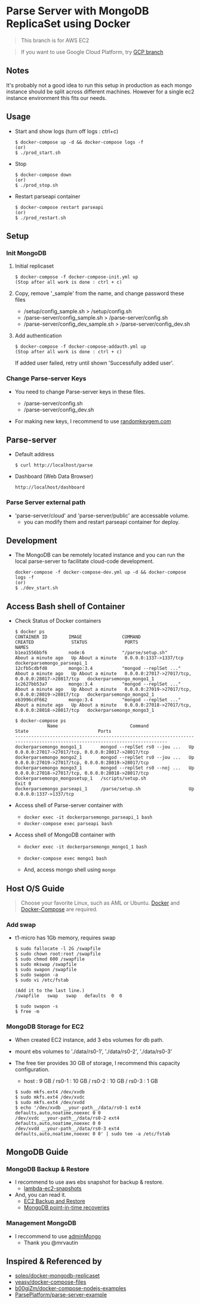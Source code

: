 Parse Server with MongoDB ReplicaSet using Docker
=============================

> This branch is for AWS EC2

> If you want to use Google Cloud Platform, try [GCP branch](https://github.com/gimdongwoo/docker-parse-mongo/tree/gcp)


## Notes

It's probably not a good idea to run this setup in production as each mongo instance should be split across different machines. However for a single ec2 instance environment this fits our needs.


## Usage

- Start and show logs (turn off logs : ctrl+c)

	```console
	$ docker-compose up -d && docker-compose logs -f
	(or)
	$ ./prod_start.sh
	```

- Stop

	```console
	$ docker-compose down
	(or)
	$ ./prod_stop.sh
	```

- Restart parseapi container

	```console
	$ docker-compose restart parseapi
	(or)
	$ ./prod_restart.sh
	```

## Setup

### Init MongoDB

1. Initial replicaset

	```console
	$ docker-compose -f docker-compose-init.yml up
	(Stop after all work is done : ctrl + c)
	```

2. Copy, remove '_sample' from the name, and change password these files
	- /setup/config_sample.sh > /setup/config.sh
	- /parse-server/config_sample.sh > /parse-server/config.sh
	- /parse-server/config_dev_sample.sh > /parse-server/config_dev.sh

3. Add authentication

	```console
	$ docker-compose -f docker-compose-addauth.yml up
	(Stop after all work is done : ctrl + c)
	```
	If added user failed, retry until shown 'Successfully added user'.

### Change Parse-server Keys

- You need to change Parse-server keys in these files.
	- /parse-server/config.sh
	- /parse-server/config_dev.sh

- For making new keys, I recommend to use [randomkeygem.com](http://randomkeygen.com/)


## Parse-server

- Default address

	```console
	$ curl http://localhost/parse
	```

- Dashboard (Web Data Browser)

	```console
	http://localhost/dashboard
	```


### Parse Server external path
- 'parse-server/cloud' and 'parse-server/public' are accessable volume.
	- you can modify them and restart parseapi container for deploy.


## Development

- The MongoDB can be remotely located instance and you can run the local parse-server to facilitate cloud-code development.

	```console
	docker-compose -f docker-compose-dev.yml up -d && docker-compose logs -f
	(or)
	$ ./dev_start.sh
	```


## Access Bash shell of Container

- Check Status of Docker containers

	```console
	$ docker ps
	CONTAINER ID        IMAGE               COMMAND                  CREATED              STATUS              PORTS                                                NAMES
	b1ea1556bbf6        node:6              "/parse/setup.sh"        About a minute ago   Up About a minute   0.0.0.0:1337->1337/tcp                               dockerparsemongo_parseapi_1
	12cfb5cdbfd8        mongo:3.4           "mongod --replSet ..."   About a minute ago   Up About a minute   0.0.0.0:27017->27017/tcp, 0.0.0.0:28017->28017/tcp   dockerparsemongo_mongo1_1
	1c2627bb53a7        mongo:3.4           "mongod --replSet ..."   About a minute ago   Up About a minute   0.0.0.0:27019->27017/tcp, 0.0.0.0:28019->28017/tcp   dockerparsemongo_mongo2_1
	eb3996cdf662        mongo:3.4           "mongod --replSet ..."   About a minute ago   Up About a minute   0.0.0.0:27018->27017/tcp, 0.0.0.0:28018->28017/tcp   dockerparsemongo_mongo3_1
	```

	```console
	$ docker-compose ps
	            Name                           Command               State                          Ports                        
	----------------------------------------------------------------------------------------------------------------------------
	dockerparsemongo_mongo1_1       mongod --replSet rs0 --jou ...   Up       0.0.0.0:27017->27017/tcp, 0.0.0.0:28017->28017/tcp
	dockerparsemongo_mongo2_1       mongod --replSet rs0 --jou ...   Up       0.0.0.0:27019->27017/tcp, 0.0.0.0:28019->28017/tcp
	dockerparsemongo_mongo3_1       mongod --replSet rs0 --noj ...   Up       0.0.0.0:27018->27017/tcp, 0.0.0.0:28018->28017/tcp
	dockerparsemongo_mongosetup_1   /scripts/setup.sh                Exit 0                                                      
	dockerparsemongo_parseapi_1     /parse/setup.sh                  Up       0.0.0.0:1337->1337/tcp
	```

* Access shell of Parse-server container with
	* `docker exec -it dockerparsemongo_parseapi_1 bash`
	* `docker-compose exec parseapi bash`

* Access shell of MongoDB container with
	* `docker exec -it dockerparsemongo_mongo1_1 bash`
	* `docker-compose exec mongo1 bash`

	* And, access mongo shell using `mongo`


## Host O/S Guide

> Choose your favorite Linux, such as AML or Ubuntu.
> [Docker](https://docs.docker.com/engine/installation/linux/ubuntu/) and [Docker-Compose](https://docs.docker.com/compose/install/) are required.

### Add swap

- t1-micro has 1Gb memory, requires swap

	```console
	$ sudo fallocate -l 2G /swapfile
	$ sudo chown root:root /swapfile
	$ sudo chmod 600 /swapfile
	$ sudo mkswap /swapfile	
	$ sudo swapon /swapfile
	$ sudo swapon -a
	$ sudo vi /etc/fstab
	
	(Add it to the last line.)
	/swapfile   swap   swap   defaults  0  0
	
	$ sudo swapon -s
	$ free -m
	```

### MongoDB Storage for EC2

- When created EC2 instance, add 3 ebs volumes for db path.
- mount ebs volumes to './data/rs0-1', './data/rs0-2', './data/rs0-3'
- The free tier provides 30 GB of storage, I recommend this capacity configuration.
	- host : 9 GB / rs0-1 : 10 GB / rs0-2 : 10 GB / rs0-3 : 1 GB

	```console
	$ sudo mkfs.ext4 /dev/xvdb
	$ sudo mkfs.ext4 /dev/xvdc
	$ sudo mkfs.ext4 /dev/xvdd
	$ echo '/dev/xvdb __your-path__/data/rs0-1 ext4 defaults,auto,noatime,noexec 0 0
	/dev/xvdc __your-path__/data/rs0-2 ext4 defaults,auto,noatime,noexec 0 0
	/dev/xvdd __your-path__/data/rs0-3 ext4 defaults,auto,noatime,noexec 0 0' | sudo tee -a /etc/fstab
	```


## MongoDB Guide

### MongoDB Backup & Restore

- I recommend to use aws ebs snapshot for backup & restore.
	- [lambda-ec2-snapshots](https://github.com/jveldboom/lambda-ec2-snapshots)
- And, you can read it.
	- [EC2 Backup and Restore](https://docs.mongodb.com/ecosystem/tutorial/backup-and-restore-mongodb-on-amazon-ec2/)
	- [MongoDB point-in-time recoveries](https://medium.freecodecamp.com/mongodb-point-in-time-recoveries-or-how-we-saved-600-dollars-a-month-and-got-a-better-backup-55466b7d714#.52l8cu4cv)


### Management MongoDB

- I reccommend to use [adminMongo](https://github.com/mrvautin/adminMongo)
	- Thank you @mrvautin


## Inspired & Referenced by
- [soleo/docker-mongodb-replicaset](https://github.com/soleo/docker-mongodb-replicaset)
- [yeasy/docker-compose-files](https://github.com/yeasy/docker-compose-files)
- [b00giZm/docker-compose-nodejs-examples](https://github.com/b00giZm/docker-compose-nodejs-examples/tree/master/05-nginx-express-redis-nodemon)
- [ParsePlatform/parse-server-example](https://github.com/ParsePlatform/parse-server-example)

